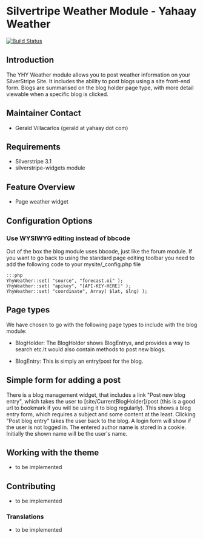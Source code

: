 # Silvertripe Weather Module - Yahaay Weather

[![Build Status](https://secure.travis-ci.org/eLBirador/silverstripe-yhy-weather.svg?branch=master)](https://travis-ci.org/eLBirador/silverstripe-yhy-weather)

## Introduction

The YHY Weather module allows you to post weather information on your SilverStripe Site. It includes the ability to post blogs using a site front-end form. Blogs are summarised on the blog holder page type, with more detail viewable when a specific blog is clicked.

## Maintainer Contact ##

 * Gerald Villacarlos (gerald at yahaay dot com)

## Requirements

 * Silverstripe 3.1
 * silverstripe-widgets module

## Feature Overview

*  Page weather widget

## Configuration Options

### Use WYSIWYG editing instead of bbcode

Out of the box the blog module uses bbcode, just like the forum module. If you want to go back to using the standard page editing toolbar you need to add the following code to your mysite/_config.php file

	:::php
	YhyWeather::set( "source", "forecast.oi" );
	YhyWeather::set( "apikey", "[API-KEY-HERE]" );
	YhyWeather::set( "coordinate", Array( $lat, $lng) );

## Page types

We have chosen to go with the following page types to include with the blog module:

*  BlogHolder: The BlogHolder shows BlogEntrys, and provides a way to search etc.It would also contain methods to post new blogs.

*  BlogEntry: This is simply an entry/post for the blog.


## Simple form for adding a post

There is a blog management widget, that includes a link "Post new blog entry", which takes the user to [site/CurrentBlogHolder]/post (this is a good url to bookmark if you will be using it to blog regularly). This shows a blog entry form, which requires a subject and some content at the least. Clicking "Post blog entry" takes the user back to the blog. A login form will show if the user is not logged in. The entered author name is stored in a cookie. Initially the shown name will be the user's name.

## Working with the theme

* to be implemented

## Contributing

* to be implemented

### Translations

* to be implemented